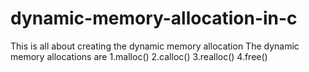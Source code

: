 # dynamic-memory-allocation-in-c
This is all about creating the dynamic memory allocation 
The dynamic memory allocations are 
1.malloc()
2.calloc()
3.realloc()
4.free()
